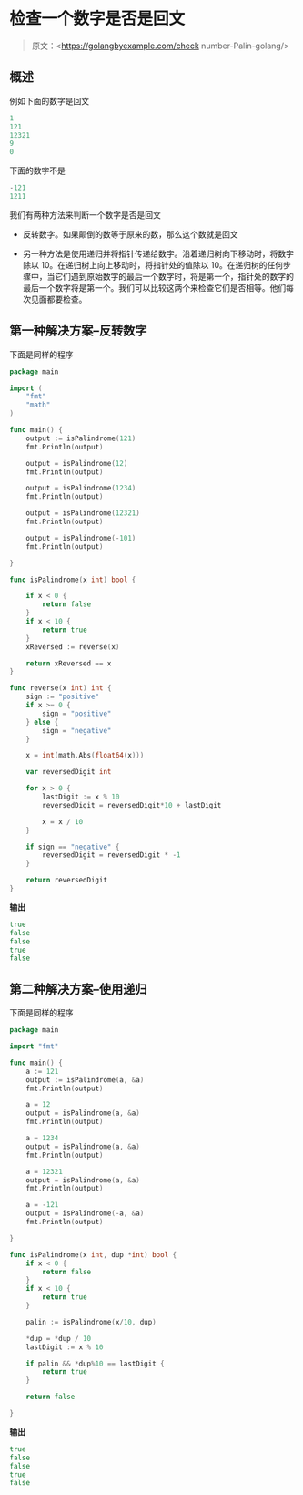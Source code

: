 # 检查一个数字是否是回文

> 原文：<https://golangbyexample.com/check number-Palin-golang/>

## **概述**

例如下面的数字是回文

```go
1
121
12321
9
0
```

下面的数字不是

```go
-121
1211
```

我们有两种方法来判断一个数字是否是回文

*   反转数字。如果颠倒的数等于原来的数，那么这个数就是回文

*   另一种方法是使用递归并将指针传递给数字。沿着递归树向下移动时，将数字除以 10。在递归树上向上移动时，将指针处的值除以 10。在递归树的任何步骤中，当它们遇到原始数字的最后一个数字时，将是第一个，指针处的数字的最后一个数字将是第一个。我们可以比较这两个来检查它们是否相等。他们每次见面都要检查。

## **第一种解决方案–反转数字**

下面是同样的程序

```go
package main

import (
	"fmt"
	"math"
)

func main() {
	output := isPalindrome(121)
	fmt.Println(output)

	output = isPalindrome(12)
	fmt.Println(output)

	output = isPalindrome(1234)
	fmt.Println(output)

	output = isPalindrome(12321)
	fmt.Println(output)

	output = isPalindrome(-101)
	fmt.Println(output)

}

func isPalindrome(x int) bool {

	if x < 0 {
		return false
	}
	if x < 10 {
		return true
	}
	xReversed := reverse(x)

	return xReversed == x
}

func reverse(x int) int {
	sign := "positive"
	if x >= 0 {
		sign = "positive"
	} else {
		sign = "negative"
	}

	x = int(math.Abs(float64(x)))

	var reversedDigit int

	for x > 0 {
		lastDigit := x % 10
		reversedDigit = reversedDigit*10 + lastDigit

		x = x / 10
	}

	if sign == "negative" {
		reversedDigit = reversedDigit * -1
	}

	return reversedDigit
}
```

**输出**

```go
true
false
false
true
false
```

## **第二种解决方案–使用递归**

下面是同样的程序

```go
package main

import "fmt"

func main() {
	a := 121
	output := isPalindrome(a, &a)
	fmt.Println(output)

	a = 12
	output = isPalindrome(a, &a)
	fmt.Println(output)

	a = 1234
	output = isPalindrome(a, &a)
	fmt.Println(output)

	a = 12321
	output = isPalindrome(a, &a)
	fmt.Println(output)

	a = -121
	output = isPalindrome(-a, &a)
	fmt.Println(output)

}

func isPalindrome(x int, dup *int) bool {
	if x < 0 {
		return false
	}
	if x < 10 {
		return true
	}

	palin := isPalindrome(x/10, dup)

	*dup = *dup / 10
	lastDigit := x % 10

	if palin && *dup%10 == lastDigit {
		return true
	}

	return false

}
```

**输出**

```go
true
false
false
true
false
```